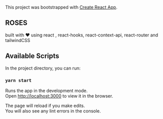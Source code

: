 This project was bootstrapped with [Create React App](https://github.com/facebook/create-react-app).

## ROSES

built with ❤ using react , react-hooks, react-context-api, react-router and tailwindCSS

## Available Scripts

In the project directory, you can run:

### `yarn start`

Runs the app in the development mode.<br />
Open [http://localhost:3000](http://localhost:3000) to view it in the browser.

The page will reload if you make edits.<br />
You will also see any lint errors in the console.
